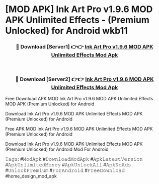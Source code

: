 # [MOD APK] Ink Art Pro v1.9.6 MOD APK Unlimited Effects - (Premium Unlocked) for Android wkb11



<div align="center">
<h3>🔴 Download [Server1] 👉👉 <a href="https://momento.my/?title=Ink_Art_Pro_v1.9.6_MOD_APK_Unlimited_Effects">Ink Art Pro v1.9.6 MOD APK Unlimited Effects Mod Apk</a></h3><br>

<h3>🔴 Download [Server2] 👉👉 <a href="https://momento.my/?title=Ink_Art_Pro_v1.9.6_MOD_APK_Unlimited_Effects">Ink Art Pro v1.9.6 MOD APK Unlimited Effects Mod Apk</a></h3>
</div>



Free Download APK MOD Ink Art Pro v1.9.6 MOD APK Unlimited Effects MOD APK (Premium Unlocked) for Android

Download Ink Art Pro v1.9.6 MOD APK Unlimited Effects MOD APK (Premium Unlocked) for Android

Free APK MOD Ink Art Pro v1.9.6 MOD APK Unlimited Effects MOD APK (Premium Unlocked) for Android

Download Ink Art Pro v1.9.6 MOD APK Unlimited Effects MOD APK (Premium Unlocked) for Android Mod For Android

𝚃𝚊𝚐𝚜: #𝙼𝚘𝚍𝙰𝚙𝚔 #𝙳𝚘𝚠𝚗𝚕𝚘𝚊𝚍𝙼𝚘𝚍𝙰𝚙𝚔 #𝙰𝚙𝚔𝙻𝚊𝚝𝚎𝚜𝚝𝚅𝚎𝚛𝚜𝚒𝚘𝚗 #𝙰𝚙𝚔𝚄𝚗𝚕𝚒𝚖𝚒𝚝𝚎𝚍𝙼𝚘𝚗𝚎𝚢 #𝙰𝚙𝚔𝚄𝚗𝚕𝚘𝚌𝚔𝙰𝚕𝚕 #𝙰𝚙𝚔𝙽𝚘𝙰𝚍𝚜 #𝚄𝚗𝚕𝚘𝚌𝚔𝙿𝚛𝚎𝚖𝚒𝚞𝚖 #𝙵𝚘𝚛𝙰𝚗𝚍𝚛𝚘𝚒𝚍 #𝙵𝚛𝚎𝚎𝙳𝚘𝚠𝚗𝚕𝚘𝚊𝚍 #home_design_mod_apk
